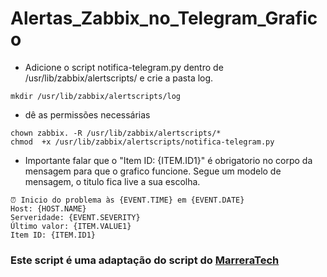 # Alertas_Zabbix_no_Telegram_Grafico

* Adicione o script notifica-telegram.py dentro de /usr/lib/zabbix/alertscripts/ e crie a pasta log.
```
mkdir /usr/lib/zabbix/alertscripts/log
```
* dê as permissões necessárias
```
chown zabbix. -R /usr/lib/zabbix/alertscripts/*
chmod  +x /usr/lib/zabbix/alertscripts/notifica-telegram.py
```
* Importante falar que o "Item ID: {ITEM.ID1}" é obrigatorio no corpo da mensagem para que o grafico funcione.
Segue um modelo de mensagem, o titulo fica live a sua escolha.
```
⏰ Inicio do problema às {EVENT.TIME} em {EVENT.DATE}
Host: {HOST.NAME}
Serveridade: {EVENT.SEVERITY}
Último valor: {ITEM.VALUE1}
Item ID: {ITEM.ID1}
```

### Este script é uma adaptação do script do [MarreraTech]([URL](https://github.com/MarreraTech/Zabbix/tree/main)https://github.com/MarreraTech/Zabbix/tree/main)
